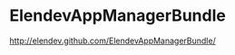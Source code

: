 ElendevAppManagerBundle
=======================

http://elendev.github.com/ElendevAppManagerBundle/
